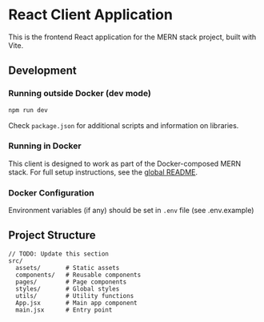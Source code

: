 # React Client Application

This is the frontend React application for the MERN stack project, built with Vite.

## Development

### Running outside Docker (dev mode)
```bash
npm run dev
```

Check `package.json` for additional scripts and information on libraries.

### Running in Docker
This client is designed to work as part of the Docker-composed MERN stack. For full setup instructions, see the [global README](../README.md).

### Docker Configuration 
Environment variables (if any) should be set in `.env` file (see .env.example)

## Project Structure
```
// TODO: Update this section
src/
  assets/       # Static assets
  components/   # Reusable components
  pages/        # Page components
  styles/       # Global styles
  utils/        # Utility functions
  App.jsx       # Main app component
  main.jsx      # Entry point
```


